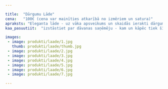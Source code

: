 ```yaml
---

title:  "Dārgumu Lāde"
cena:   "100€ (cena var mainīties atkarībā no izmēriem un satura)"
apraksts: "Eleganta lāde - uz vāka apsveikums un skaidās ierakti dārgumi. Lādes saturu var veidot konfektes ar logo vai fotogrāfijām, vai ekskluzīvas dziras, kuras rotā etiķetes pudelēm ar īpašu dizainu."
kaa_pasuutiit:  "izstāstiet par dāvanas saņēmēju - kam un kāpēc tiek šī dāvana domāta un kādu lādes saturu vēlies"

images:
 - image: produkti/laade/1.jpg
   thumb: produkti/laade/thumb.jpg
 - image: produkti/laade/2.jpg
 - image: produkti/laade/3.jpg
 - image: produkti/laade/4.jpg
 - image: produkti/laade/5.jpg
 - image: produkti/laade/6.jpg
 - image: produkti/laade/7.jpg

---
```


